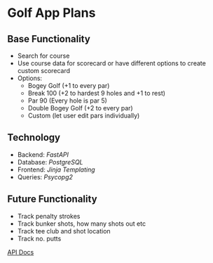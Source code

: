 # Golf App Plans

## Base Functionality

- Search for course
- Use course data for scorecard or have different options to create custom scorecard
- Options:
  - Bogey Golf (+1 to every par)
  - Break 100 (+2 to hardest 9 holes and +1 to rest)
  - Par 90 (Every hole is par 5)
  - Double Bogey Golf (+2 to every par)
  - Custom (let user edit pars individually)

## Technology

- Backend: *FastAPI*
- Database: *PostgreSQL*
- Frontend: *Jinja Templating*
- Queries: *Psycopg2*

## Future Functionality

- Track penalty strokes
- Track bunker shots, how many shots out etc
- Track tee club and shot location
- Track no. putts

[API Docs](https://api.golfcourseapi.com/docs/api/)
